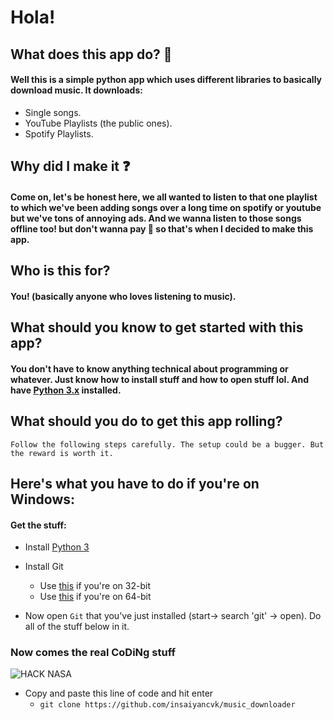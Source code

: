 # Hola! 
## What does this app do? 🤨
#### Well this is a simple python app which uses different libraries to basically download music. It downloads:
* Single songs.
* YouTube Playlists (the public ones).
* Spotify Playlists.

## Why did I make it ❓
#### Come on, let's be honest here, we all wanted to listen to that one playlist to which we've been adding songs over a long time on spotify or youtube but we've tons of annoying ads. And we wanna listen to those songs offline too! but don't wanna pay 😬 so that's when I decided to make this app.

## Who is this for?
#### You! (basically anyone who loves listening to music).

## What should you know to get started with this app?
#### You don't have to know anything technical about programming or whatever. Just know how to install stuff and how to open stuff lol. And have [Python 3.x](https://www.python.org/downloads/release/python-383/) installed.

## What should you do to get this app rolling?
    Follow the following steps carefully. The setup could be a bugger. But the reward is worth it.

## Here's what you have to do if you're on Windows:

#### Get the stuff:

* Install [Python 3](https://www.python.org/ftp/python/3.8.3/python-3.8.3-amd64.exe)
* Install Git
    * Use [this](https://github.com/git-for-windows/git/releases/download/v2.30.2.windows.1/Git-2.30.2-32-bit.exe) if you're on 32-bit
    * Use [this](https://github.com/git-for-windows/git/releases/download/v2.30.2.windows.1/Git-2.30.2-64-bit.exe) if you're on 64-bit

* Now open `Git` that you've just installed (start-> search 'git' -> open). Do all of the stuff below in it.

### Now comes the real CoDiNg stuff
![HACK NASA](https://media.giphy.com/media/LmNwrBhejkK9EFP504/giphy.gif)

* Copy and paste this line of code and hit enter 
    * `git clone https://github.com/insaiyancvk/music_downloader`
